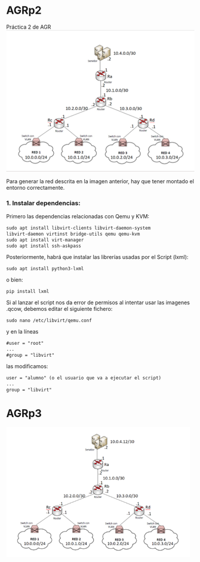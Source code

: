 # AGRp2
Práctica 2 de AGR
![alt text](https://github.com/rubenhig/AGR/blob/main/P2_net_diagram.png)

Para generar la red descrita en la imagen anterior, hay que tener montado el entorno correctamente.
### 1. Instalar dependencias: 
Primero las dependencias relacionadas con Qemu y KVM:
```
sudo apt install libvirt-clients libvirt-daemon-system
libvirt-daemon virtinst bridge-utils qemu qemu-kvm
sudo apt install virt-manager
sudo apt install ssh-askpass
```
Posteriormente, habrá que instalar las librerías usadas por el Script (lxml):
```
sudo apt install python3-lxml
```
o bien:
```
pip install lxml
```
Si al lanzar el script nos da error de permisos al intentar usar las imagenes .qcow, debemos editar el siguiente fichero: 
```
sudo nano /etc/libvirt/qemu.conf
```
y en la líneas
```
#user = "root"
...
#group = "libvirt"
```
las modificamos:
```
user = "alumno" (o el usuario que va a ejecutar el script)
...
group = "libvirt"
```



# AGRp3
![alt text](https://github.com/rubenhig/AGR/blob/main/net_diagram.PNG)



